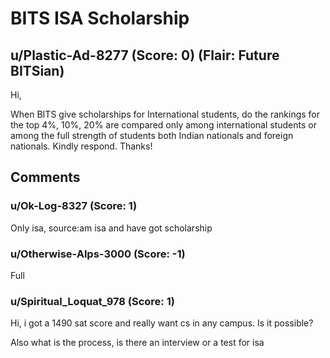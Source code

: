 # BITS ISA Scholarship
## u/Plastic-Ad-8277 (Score: 0) (Flair: Future BITSian)
Hi,

When BITS give scholarships for International students, do the rankings for the top 4%, 10%, 20% are compared only among international students or among the  full strength of students both Indian nationals and foreign nationals. Kindly respond. Thanks!


## Comments

### u/Ok-Log-8327 (Score: 1)
Only isa, source:am isa and have got scholarship


### u/Otherwise-Alps-3000 (Score: -1)
Full


### u/Spiritual_Loquat_978 (Score: 1)
Hi, i got a 1490 sat score and really want cs in any campus. Is it possible?

Also what is the process, is there an interview or a test for isa




